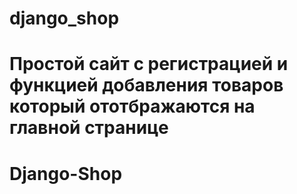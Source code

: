 # django_shop
# Простой сайт с регистрацией и функцией добавления товаров который ототбражаются на главной странице
# Django-Shop
